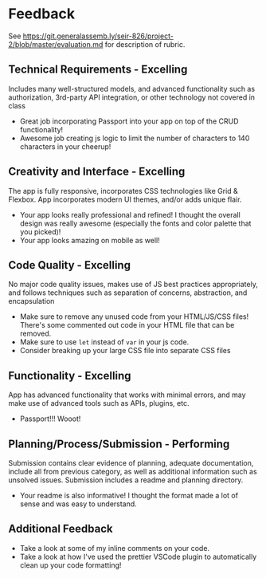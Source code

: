 # Feedback

See https://git.generalassemb.ly/seir-826/project-2/blob/master/evaluation.md for description of rubric.

## Technical Requirements - Excelling

Includes many well-structured models, and advanced functionality such as authorization, 3rd-party API integration, or other technology not covered in class

- Great job incorporating Passport into your app on top of the CRUD functionality!
- Awesome job creating js logic to limit the number of characters to 140 characters in your cheerup!

## Creativity and Interface - Excelling

The app is fully responsive, incorporates CSS technologies like Grid & Flexbox. App incorporates modern UI themes, and/or adds unique flair.

- Your app looks really professional and refined! I thought the overall design was really awesome (especially the fonts and color palette that you picked)!
- Your app looks amazing on mobile as well!

## Code Quality - Excelling

No major code quality issues, makes use of JS best practices appropriately, and follows techniques such as separation of concerns, abstraction, and encapsulation

- Make sure to remove any unused code from your HTML/JS/CSS files! There's some commented out code in your HTML file that can be removed.
- Make sure to use `let` instead of `var` in your js code.
- Consider breaking up your large CSS file into separate CSS files

## Functionality - Excelling

App has advanced functionality that works with minimal errors, and may make use of advanced tools such as APIs, plugins, etc.

- Passport!!! Wooot!

## Planning/Process/Submission - Performing

Submission contains clear evidence of planning, adequate documentation, include all from previous category, as well as additional information such as unsolved issues. Submission includes a readme and planning directory.

- Your readme is also informative! I thought the format made a lot of sense and was easy to understand.

## Additional Feedback

- Take a look at some of my inline comments on your code.
- Take a look at how I've used the prettier VSCode plugin to automatically clean up your code formatting!
